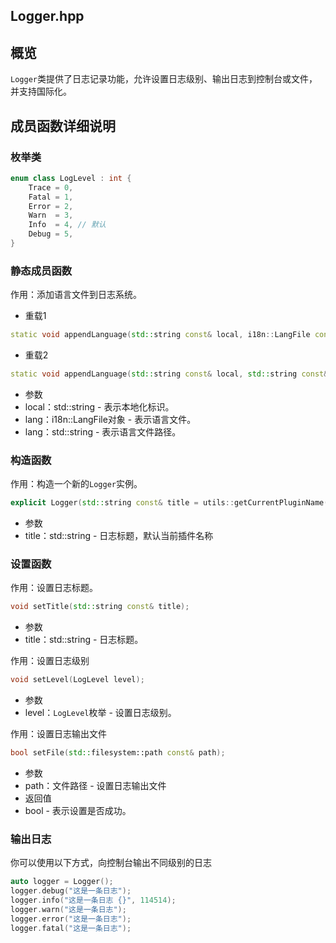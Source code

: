 ## Logger.hpp

## 概览
`Logger`类提供了日志记录功能，允许设置日志级别、输出日志到控制台或文件，并支持国际化。

## 成员函数详细说明

### 枚举类
```cpp
enum class LogLevel : int {
    Trace = 0,
    Fatal = 1,
    Error = 2,
    Warn  = 3,
    Info  = 4, // 默认
    Debug = 5,
}
```

### 静态成员函数
作用：添加语言文件到日志系统。
- 重载1
```cpp
static void appendLanguage(std::string const& local, i18n::LangFile const& lang);
```
- 重载2
```cpp
static void appendLanguage(std::string const& local, std::string const& lang);
```
- 参数
- local：std::string - 表示本地化标识。
- lang：i18n::LangFile对象 - 表示语言文件。
- lang：std::string - 表示语言文件路径。

### 构造函数
作用：构造一个新的`Logger`实例。
```cpp
explicit Logger(std::string const& title = utils::getCurrentPluginName());
```
- 参数
- title：std::string - 日志标题，默认当前插件名称

### 设置函数
作用：设置日志标题。
```cpp
void setTitle(std::string const& title);
```
- 参数
- title：std::string - 日志标题。<br>

作用：设置日志级别
```cpp
void setLevel(LogLevel level);
```
- 参数
- level：`LogLevel`枚举 - 设置日志级别。<br>

作用：设置日志输出文件
```cpp
bool setFile(std::filesystem::path const& path);
```
- 参数
- path：文件路径 - 设置日志输出文件
- 返回值
- bool - 表示设置是否成功。

### 输出日志
你可以使用以下方式，向控制台输出不同级别的日志
```cpp
auto logger = Logger();
logger.debug("这是一条日志");
logger.info("这是一条日志 {}", 114514);
logger.warn("这是一条日志");
logger.error("这是一条日志");
logger.fatal("这是一条日志");
```